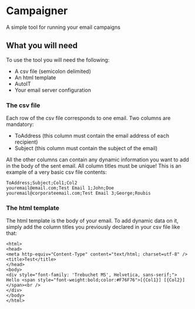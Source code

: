 # Campaigner
A simple tool for running your email campaigns

## What you will need
To use the tool you will need the following:
* A csv file (semicolon delimited)
* An html template
* AutoIT
* Your email server configuration

### The csv file
Each row of the csv file corresponds to one email.
Two columns are mandatory:
* ToAddress (this column must contain the email address of each recipient)
* Subject (this column must contain the subject of the email)

All the other columns can contain any dynamic information you want to add in the body of the sent email.
All column titles must be unique!
This is an example of a very basic csv file contents:

```
ToAddress;Subject;Col1;Col2
youremail@email.com;Test Email 1;John;Doe
youremail@corporateemail.com;Test Email 3;George;Roubis
```

### The html template
The html template is the body of your email. To add dynamic data on it, simply add the column titles you previously declared in your csv file like that:

```
<html>
<head>
<meta http-equiv="Content-Type" content="text/html; charset=utf-8" />
<title>Test</title>
</head>
<body>
<div style="font-family: 'Trebuchet MS', Helvetica, sans-serif;">
Hello <span style="font-weight:bold;color:#F76F76">[{Col1}] [{Col2}]</span><br />
</div>
</body>
</html>
```
